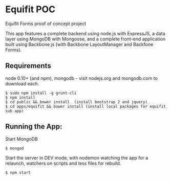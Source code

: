 Equifit POC
===========

Equifit Forms proof of concept project

This app features a complete backend using node.js with ExpressJS, a data layer using MongoDB with Mongoose, and a complete front-end application built using Backbone.js (with Backbone LayoutManager and Backfone Forms).


## Requirements

node 0.10+ (and npm), mongodb - visit nodejs.org and mongodb.com to download
each.

    $ sudo npm install -g grunt-cli
    $ npm install
    $ cd public && bower install  (install bootstrap 2 and jquery)
    $ cd apps/equifit && bower install (install local packages for equifit sub app)

## Running the App:

Start MongoDB
	
	$ mongod

Start the server in DEV mode, with nodemon watching the app for a relaunch,
watchers on scripts and less files for rebuild.

    $ npm start
